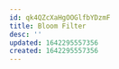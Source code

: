 ```yaml
---
id: qk4QZcXaHgOOGlfbYDzmF
title: Bloom Filter
desc: ''
updated: 1642295557356
created: 1642295557356
---
```


